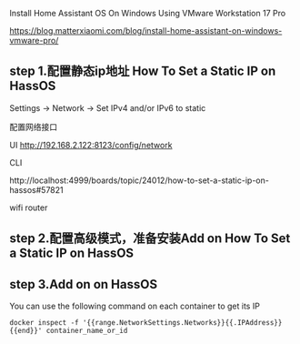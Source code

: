 



Install Home Assistant OS On Windows Using VMware Workstation 17 Pro

https://blog.matterxiaomi.com/blog/install-home-assistant-on-windows-vmware-pro/

## step 1.配置静态ip地址 How To Set a Static IP on HassOS

Settings → Network → Set IPv4 and/or IPv6 to static

配置网络接口

UI
http://192.168.2.122:8123/config/network

CLI

http://localhost:4999/boards/topic/24012/how-to-set-a-static-ip-on-hassos#57821

wifi router

## step 2.配置高级模式，准备安装Add on How To Set a Static IP on HassOS


## step 3.Add on on HassOS


You can use the following command on each container to get its IP
~~~
docker inspect -f '{{range.NetworkSettings.Networks}}{{.IPAddress}}{{end}}' container_name_or_id
~~~
